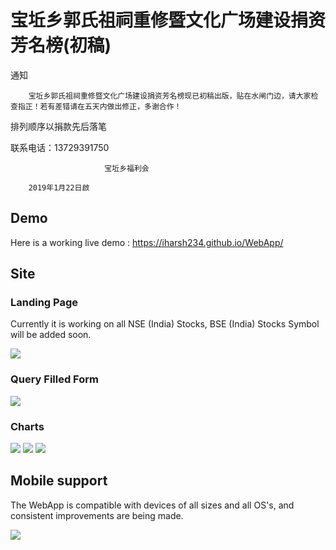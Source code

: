 # 宝坵乡郭氏祖祠重修暨文化广场建设捐资芳名榜(初稿)

通知

        宝坵乡郭氏祖祠重修暨文化广场建设捐资芳名榜现已初稿出版，贴在水闸门边，请大家检查指正！若有差错请在五天内做出修正，多谢合作！                               

排列顺序以捐款先后落笔

联系电话：13729391750

                         宝坵乡福利会 

        2019年1月22日啟

## Demo
Here is a working live demo :  https://iharsh234.github.io/WebApp/


## Site

### Landing Page
Currently it is working on all NSE (India) Stocks, BSE (India) Stocks Symbol will be added soon.

![](https://iharsh234.github.io/WebApp/images/demo/web_app_face.JPG)

### Query Filled Form
![](https://iharsh234.github.io/WebApp/images/demo/demo_query.JPG)

### Charts
![](https://iharsh234.github.io/WebApp/images/demo/demo_chart1.JPG)
![](https://iharsh234.github.io/WebApp/images/demo/demo_chart2.JPG)
![](https://iharsh234.github.io/WebApp/images/demo/demo_chart3.JPG)


## Mobile support
The WebApp is compatible with devices of all sizes and all OS's, and consistent improvements are being made.

![](https://iharsh234.github.io/WebApp/images/demo/mobile.png)
